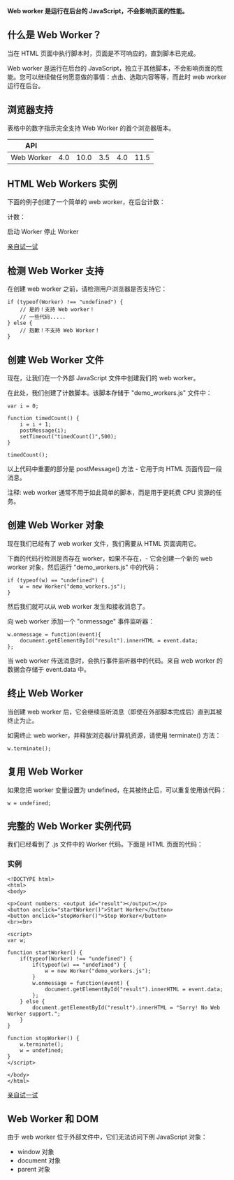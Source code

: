 **Web worker 是运行在后台的 JavaScript，不会影响页面的性能。**

## 什么是 Web Worker？

当在 HTML 页面中执行脚本时，页面是不可响应的，直到脚本已完成。

Web worker 是运行在后台的 JavaScript，独立于其他脚本，不会影响页面的性能。您可以继续做任何愿意做的事情：点击、选取内容等等，而此时 web worker 运行在后台。

## 浏览器支持

表格中的数字指示完全支持 Web Worker 的首个浏览器版本。

| API        |      |      |      |      |      |
| ---------- | ---- | ---- | ---- | ---- | ---- |
| Web Worker | 4.0  | 10.0 | 3.5  | 4.0  | 11.5 |

## HTML Web Workers 实例

下面的例子创建了一个简单的 web worker，在后台计数：

计数：

启动 Worker 停止 Worker

[亲自试一试](http://www.w3school.com.cn/tiy/t.asp?f=html5_webworker)

## 检测 Web Worker 支持

在创建 web worker 之前，请检测用户浏览器是否支持它：

```
if (typeof(Worker) !== "undefined") {
    // 是的！支持 Web worker！
    // 一些代码.....
} else {
    // 抱歉！不支持 Web Worker！
}

```

## 创建 Web Worker 文件

现在，让我们在一个外部 JavaScript 文件中创建我们的 web worker。

在此处，我们创建了计数脚本。该脚本存储于 "demo_workers.js" 文件中：

```
var i = 0;

function timedCount() {
    i = i + 1;
    postMessage(i);
    setTimeout("timedCount()",500);
}

timedCount();

```

以上代码中重要的部分是 postMessage() 方法 - 它用于向 HTML 页面传回一段消息。

注释: web worker 通常不用于如此简单的脚本，而是用于更耗费 CPU 资源的任务。

## 创建 Web Worker 对象

现在我们已经有了 web worker 文件，我们需要从 HTML 页面调用它。

下面的代码行检测是否存在 worker，如果不存在，- 它会创建一个新的 web worker 对象，然后运行 "demo_workers.js" 中的代码：

```
if (typeof(w) == "undefined") {
    w = new Worker("demo_workers.js");
}

```

然后我们就可以从 web worker 发生和接收消息了。

向 web worker 添加一个 "onmessage" 事件监听器：

```
w.onmessage = function(event){
    document.getElementById("result").innerHTML = event.data;
};

```

当 web worker 传送消息时，会执行事件监听器中的代码。来自 web worker 的数据会存储于 event.data 中。

## 终止 Web Worker

当创建 web worker 后，它会继续监听消息（即使在外部脚本完成后）直到其被终止为止。

如需终止 web worker，并释放浏览器/计算机资源，请使用 terminate() 方法：

```
w.terminate();
```

## 复用 Web Worker

如果您把 worker 变量设置为 undefined，在其被终止后，可以重复使用该代码：

```
w = undefined;
```

## 完整的 Web Worker 实例代码

我们已经看到了 .js 文件中的 Worker 代码。下面是 HTML 页面的代码：

### 实例

```
<!DOCTYPE html>
<html>
<body>

<p>Count numbers: <output id="result"></output></p>
<button onclick="startWorker()">Start Worker</button> 
<button onclick="stopWorker()">Stop Worker</button>
<br><br>

<script>
var w;

function startWorker() {
    if(typeof(Worker) !== "undefined") {
        if(typeof(w) == "undefined") {
            w = new Worker("demo_workers.js");
        }
        w.onmessage = function(event) {
            document.getElementById("result").innerHTML = event.data;
        };
    } else {
        document.getElementById("result").innerHTML = "Sorry! No Web Worker support.";
    }
}

function stopWorker() { 
    w.terminate();
    w = undefined;
}
</script>

</body>
</html>

```

[亲自试一试](http://www.w3school.com.cn/tiy/t.asp?f=html5_webworker)

## Web Worker 和 DOM

由于 web worker 位于外部文件中，它们无法访问下例 JavaScript 对象：

- window 对象
- document 对象
- parent 对象